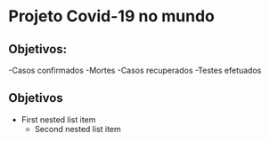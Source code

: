 # Projeto Covid-19 no mundo

## Objetivos:
 -Casos confirmados
 -Mortes
 -Casos recuperados
 -Testes efetuados

## Objetivos
   - First nested list item
     - Second nested list item
